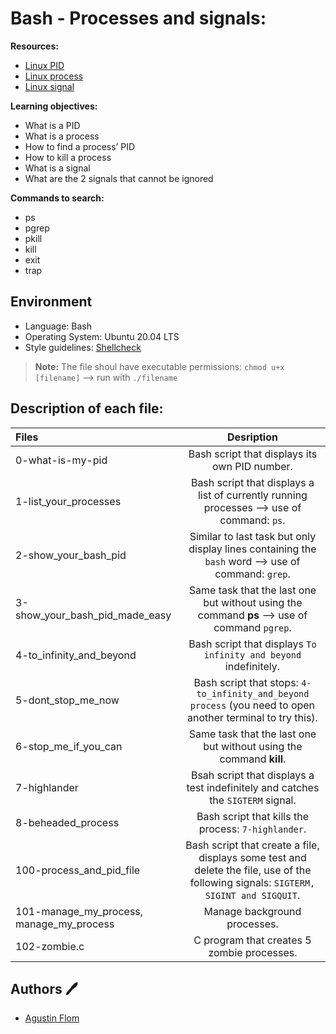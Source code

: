 # Bash - Processes and signals:

**Resources:**

* [Linux PID](http://www.linfo.org/pid.html)
* [Linux process](https://www.thegeekstuff.com/2012/03/linux-processes-environment/)
* [Linux signal](https://www.thegeekstuff.com/2012/03/linux-signals-fundamentals/)

**Learning objectives:**

* What is a PID
* What is a process
* How to find a process’ PID
* How to kill a process
* What is a signal
* What are the 2 signals that cannot be ignored

**Commands to search:**

* ps
* pgrep
* pkill
* kill
* exit
* trap

## Environment
 
* Language: Bash
* Operating System: Ubuntu 20.04 LTS
* Style guidelines: [Shellcheck](https://github.com/koalaman/shellcheck)
 > **Note:** The file shoul have executable permissions: ``chmod u+x [filename]`` --> run with ``./filename``

## Description of each file:

| Files          |Desription
|:----------------|:-------------------------------:|
|0-what-is-my-pid |Bash script that displays its own PID number.
|1-list_your_processes |Bash script that displays a list of currently running processes --> use of command: ``ps``.
|2-show_your_bash_pid |Similar to last task but only display lines containing the ``bash`` word --> use of command: ``grep``.
|3-show_your_bash_pid_made_easy |Same task that the last one but without using the command **ps** --> use of command ``pgrep``.
|4-to_infinity_and_beyond |Bash script that displays ``To infinity and beyond`` indefinitely.
|5-dont_stop_me_now |Bash script that stops: ``4-to_infinity_and_beyond process`` (you need to open another terminal to try this). 
|6-stop_me_if_you_can |Same task that the last one but without using the command **kill**.
|7-highlander | Bsah script that displays a test indefinitely and catches the ``SIGTERM`` signal.
|8-beheaded_process |Bash script that kills the process: ``7-highlander``.
|100-process_and_pid_file |Bash script that create a file, displays some test and delete the file, use of the following signals: ``SIGTERM, SIGINT and SIGQUIT``.
|101-manage_my_process, manage_my_process |Manage background processes.
|102-zombie.c |C program that creates 5 zombie processes.


## Authors :pen:

* [Agustin Flom](https://www.linkedin.com/in/agustin-f/)
